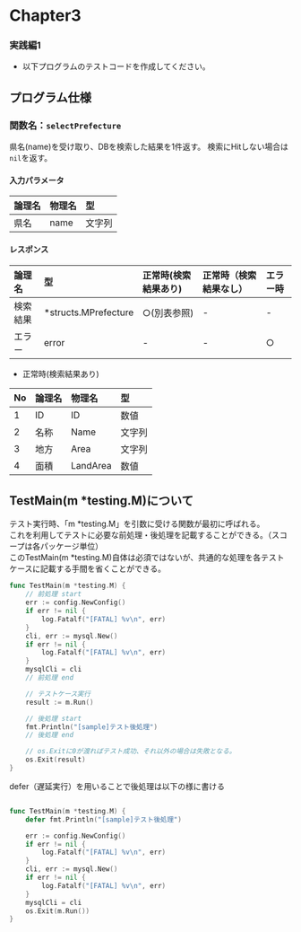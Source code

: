 # Chapter3
### 実践編1

- 以下プログラムのテストコードを作成してください。

## プログラム仕様
### 関数名：`selectPrefecture`
県名(name)を受け取り、DBを検索した結果を1件返す。
検索にHitしない場合は`nil`を返す。

#### 入力パラメータ

| 論理名 | 物理名 | 型 |
|:--|:--|:--|
| 県名 | name | 文字列 |

#### レスポンス

| 論理名 | 型 | 正常時(検索結果あり) | 正常時（検索結果なし） | エラー時 |
|:--|:--|:--|:--|:--|
| 検索結果 | *structs.MPrefecture | ○(別表参照) | - | - |
| エラー | error | - | - | ○ |


- 正常時(検索結果あり) 

| No | 論理名 | 物理名 | 型 |
|:--|:--|:--|:--|
| 1 | ID | ID | 数値 |
| 2 | 名称 | Name | 文字列 |
| 3 | 地方 | Area | 文字列 |
| 4 | 面積 | LandArea | 数値 |


## TestMain(m *testing.M)について
テスト実行時、「m *testing.M」を引数に受ける関数が最初に呼ばれる。  
これを利用してテストに必要な前処理・後処理を記載することができる。（スコープは各パッケージ単位）  
このTestMain(m *testing.M)自体は必須ではないが、共通的な処理を各テストケースに記載する手間を省くことができる。

```go
func TestMain(m *testing.M) {
	// 前処理 start
	err := config.NewConfig()
	if err != nil {
		log.Fatalf("[FATAL] %v\n", err)
	}
	cli, err := mysql.New()
	if err != nil {
		log.Fatalf("[FATAL] %v\n", err)
	}
	mysqlCli = cli
	// 前処理 end

	// テストケース実行
	result := m.Run()

	// 後処理 start
	fmt.Println("[sample]テスト後処理")
	// 後処理 end

	// os.Exitに0が渡ればテスト成功、それ以外の場合は失敗となる。
	os.Exit(result)
}

```

defer（遅延実行）を用いることで後処理は以下の様に書ける
```go

func TestMain(m *testing.M) {
	defer fmt.Println("[sample]テスト後処理")

	err := config.NewConfig()
	if err != nil {
		log.Fatalf("[FATAL] %v\n", err)
	}
	cli, err := mysql.New()
	if err != nil {
		log.Fatalf("[FATAL] %v\n", err)
	}
	mysqlCli = cli
	os.Exit(m.Run())
}
```